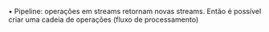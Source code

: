 • Pipeline: operações em streams retornam novas streams. Então é possível criar uma cadeia de operações (fluxo de processamento)
